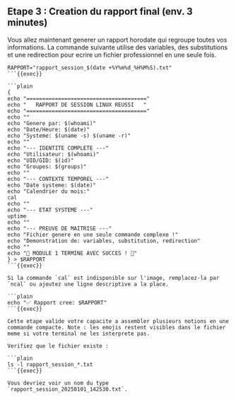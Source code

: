 
## Etape 3 : Creation du rapport final (env. 3 minutes)

Vous allez maintenant generer un rapport horodate qui regroupe toutes vos informations. La commande suivante utilise des variables, des substitutions et une redirection pour ecrire un fichier professionnel en une seule fois.

```plain
RAPPORT="rapport_session_$(date +%Y%m%d_%H%M%S).txt"
```{{exec}}

```plain
{
echo "======================================"
echo "   RAPPORT DE SESSION LINUX REUSSI   "
echo "======================================"
echo ""
echo "Genere par: $(whoami)"
echo "Date/Heure: $(date)"
echo "Systeme: $(uname -s) $(uname -r)"
echo ""
echo "--- IDENTITE COMPLETE ---"
echo "Utilisateur: $(whoami)"
echo "UID/GID: $(id)"
echo "Groupes: $(groups)"
echo ""
echo "--- CONTEXTE TEMPOREL ---"
echo "Date systeme: $(date)"
echo "Calendrier du mois:"
cal
echo ""
echo "--- ETAT SYSTEME ---"
uptime
echo ""
echo "--- PREUVE DE MAITRISE ---"
echo "Fichier genere en une seule commande complexe !"
echo "Demonstration de: variables, substitution, redirection"
echo ""
echo "🎉 MODULE 1 TERMINE AVEC SUCCES ! 🎉"
} > $RAPPORT
```{{exec}}

Si la commande `cal` est indisponible sur l'image, remplacez-la par `ncal` ou ajoutez une ligne descriptive a la place.

```plain
echo "✅ Rapport cree: $RAPPORT"
```{{exec}}

Cette etape valide votre capacite a assembler plusieurs notions en une commande compacte. Note : les emojis restent visibles dans le fichier meme si votre terminal ne les interprete pas.

Verifiez que le fichier existe :

```plain
ls -l rapport_session_*.txt
```{{exec}}

Vous devriez voir un nom du type `rapport_session_20250101_142530.txt`.
